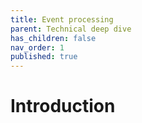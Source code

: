 ```yaml
---
title: Event processing
parent: Technical deep dive
has_children: false
nav_order: 1
published: true
---
```


# Introduction